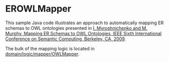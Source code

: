 # EROWLMapper

This sample Java code illustrates an approach to automatically mapping ER schemas to OWL ontologies
presented in [I. Myroshnichenko and M. Murphy, Mapping ER Schemas to OWL Ontologies, IEEE Sixth International Conference on Semantic Computing, Berkeley, CA, 2009](https://www.computer.org/csdl/proceedings/icsc/2009/3800/00/3800a324-abs.html).

The bulk of the mapping logic is located in [domain/logic/mapper/OWLMapper](src/edu/sfsu/ertools/domain/logic/mapper/OWLMapper.java).
